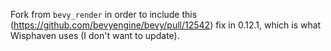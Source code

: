 Fork from `bevy_render` in order to include this (https://github.com/bevyengine/bevy/pull/12542) fix in 0.12.1, which is what Wisphaven uses (I don't want to update).
